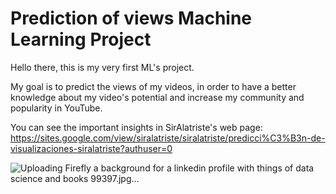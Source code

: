 # Prediction of views Machine Learning Project

Hello there, this is my very first ML's project. 

My goal is to predict the views of my videos, in order to have a better knowledge about my video's potential and increase my community and popularity in YouTube. 

You can see the important insights in SirAlatriste's web page:
https://sites.google.com/view/siralatriste/siralatriste/predicci%C3%B3n-de-visualizaciones-siralatriste?authuser=0

![Uploading Firefly a background for a linkedin profile with things of data science and books 99397.jpg…]()
